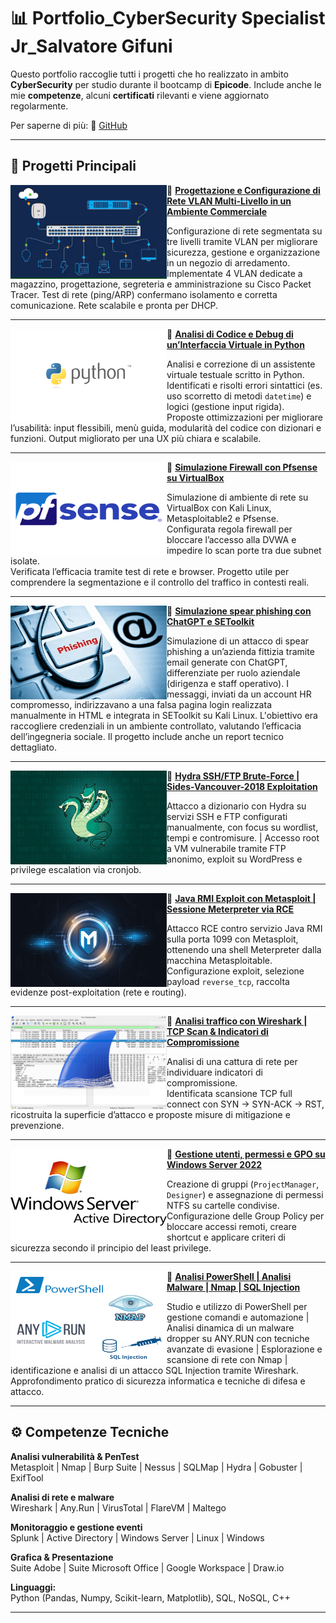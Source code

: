 # 📊 Portfolio_CyberSecurity Specialist Jr_Salvatore Gifuni

Questo portfolio raccoglie tutti i progetti che ho realizzato in ambito **CyberSecurity** per studio durante il bootcamp di **Epicode**. Include anche le mie **competenze**, alcuni **certificati** rilevanti e viene aggiornato regolarmente.

Per saperne di più: 
🔗 [GitHub](https://github.com/SalvatoreGifuni)

---

## 📂 Progetti Principali

<img align="left" width="250" height="150" src="https://github.com/SalvatoreGifuni/Portfolio/blob/main/images/1.png?raw=true"> 🔸 **[Progettazione e Configurazione di Rete VLAN Multi-Livello in un Ambiente Commerciale](https://github.com/SalvatoreGifuni/Portfolio/tree/main/EPICODE_CS0225IT_PROJ/Proj1_VLAN)**

Configurazione di rete segmentata su tre livelli tramite VLAN per migliorare sicurezza, gestione e organizzazione in un negozio di arredamento. Implementate 4 VLAN dedicate a magazzino, progettazione, segreteria e amministrazione su Cisco Packet Tracer. Test di rete (ping/ARP) confermano isolamento e corretta comunicazione. Rete scalabile e pronta per DHCP.

---

<img align="left" width="250" height="150" src="https://github.com/SalvatoreGifuni/Portfolio/blob/main/images/2.png?raw=true"> 🔸 **[Analisi di Codice e Debug di un’Interfaccia Virtuale in Python](https://github.com/SalvatoreGifuni/Portfolio/tree/main/EPICODE_CS0225IT_PROJ/Proj2_AnalisiPython)**

Analisi e correzione di un assistente virtuale testuale scritto in Python. Identificati e risolti errori sintattici (es. uso scorretto di metodi `datetime`) e logici (gestione input rigida).  
Proposte ottimizzazioni per migliorare l’usabilità: input flessibili, menù guida, modularità del codice con dizionari e funzioni. Output migliorato per una UX più chiara e scalabile.

---

<img align="left" width="250" height="150" src="https://github.com/SalvatoreGifuni/Portfolio/blob/main/images/3.png?raw=true"> 🔸 **[Simulazione Firewall con Pfsense su VirtualBox](https://github.com/SalvatoreGifuni/Portfolio/tree/main/EPICODE_CS0225IT_PROJ/Proj3_Pfsense)**

Simulazione di ambiente di rete su VirtualBox con Kali Linux, Metasploitable2 e Pfsense.  
Configurata regola firewall per bloccare l’accesso alla DVWA e impedire lo scan porte tra due subnet isolate.  
Verificata l’efficacia tramite test di rete e browser. Progetto utile per comprendere la segmentazione e il controllo del traffico in contesti reali.

---

<img align="left" width="250" height="150" src="https://github.com/SalvatoreGifuni/Portfolio/blob/main/images/4.png?raw=true"> 🔸 **[Simulazione spear phishing con ChatGPT e SEToolkit](https://github.com/SalvatoreGifuni/Portfolio/tree/main/EPICODE_CS0225IT_PROJ/Proj4_EmailPhishing)**

Simulazione di un attacco di spear phishing a un’azienda fittizia tramite email generate con ChatGPT, differenziate per ruolo aziendale (dirigenza e staff operativo). I messaggi, inviati da un account HR compromesso, indirizzavano a una falsa pagina login realizzata manualmente in HTML e integrata in SEToolkit su Kali Linux. L'obiettivo era raccogliere credenziali in un ambiente controllato, valutando l’efficacia dell’ingegneria sociale. Il progetto include anche un report tecnico dettagliato.

---

<img align="left" width="250" height="150" src="https://github.com/SalvatoreGifuni/Portfolio/blob/main/images/5.png?raw=true"> 🔸 **[Hydra SSH/FTP Brute-Force | Sides-Vancouver-2018 Exploitation](https://github.com/SalvatoreGifuni/Portfolio/tree/main/EPICODE_CS0225IT_PROJ/Proj5_Hydra_BlaxBox_SidesVancouver)**

Attacco a dizionario con Hydra su servizi SSH e FTP configurati manualmente, con focus su wordlist, tempi e contromisure. |
Accesso root a VM vulnerabile tramite FTP anonimo, exploit su WordPress e privilege escalation via cronjob.

---

<img align="left" width="250" height="150" src="https://github.com/SalvatoreGifuni/Portfolio/blob/main/images/6.png?raw=true">🔸  **[Java RMI Exploit con Metasploit | Sessione Meterpreter via RCE](https://github.com/SalvatoreGifuni/Portfolio/tree/main/EPICODE_CS0225IT_PROJ/Proj6_Metasploit)**

Attacco RCE contro servizio Java RMI sulla porta 1099 con Metasploit, ottenendo una shell Meterpreter dalla macchina Metasploitable.  
Configurazione exploit, selezione payload `reverse_tcp`, raccolta evidenze post-exploitation (rete e routing).

---

<img align="left" width="250" height="150" src="https://github.com/SalvatoreGifuni/Portfolio/blob/main/images/7.png?raw=true">🔸 **[Analisi traffico con Wireshark | TCP Scan & Indicatori di Compromissione](https://github.com/SalvatoreGifuni/Portfolio/tree/main/EPICODE_CS0225IT_PROJ/Proj7_Wireshark)**

Analisi di una cattura di rete per individuare indicatori di compromissione.  
Identificata scansione TCP full connect con SYN → SYN-ACK → RST, ricostruita la superficie d’attacco e proposte misure di mitigazione e prevenzione.

---

<img align="left" width="250" height="150" src="https://github.com/SalvatoreGifuni/Portfolio/blob/main/images/8.png?raw=true">🔸 **[Gestione utenti, permessi e GPO su Windows Server 2022](https://github.com/SalvatoreGifuni/Portfolio/tree/main/EPICODE_CS0225IT_PROJ/Proj8_WindowsServer_ActiveDiectory)**

Creazione di gruppi (`ProjectManager`, `Designer`) e assegnazione di permessi NTFS su cartelle condivise.  
Configurazione delle Group Policy per bloccare accessi remoti, creare shortcut e applicare criteri di sicurezza secondo il principio del least privilege.

---

<img align="left" width="250" height="150" src="https://github.com/SalvatoreGifuni/Portfolio/blob/main/images/9.png?raw=true">🔸 **[Analisi PowerShell | Analisi Malware | Nmap | SQL Injection](https://github.com/SalvatoreGifuni/Portfolio/tree/main/EPICODE_CS0225IT_PROJ/Proj9_PowerShell_Nmap_AnyRun_SQLi)**

Studio e utilizzo di PowerShell per gestione comandi e automazione | Analisi dinamica di un malware dropper su ANY.RUN con tecniche avanzate di evasione | Esplorazione e scansione di rete con Nmap | identificazione e analisi di un attacco SQL Injection tramite Wireshark.
Approfondimento pratico di sicurezza informatica e tecniche di difesa e attacco.

---

## ⚙️ Competenze Tecniche

**Analisi vulnerabilità & PenTest**  
Metasploit | Nmap | Burp Suite | Nessus | SQLMap | Hydra | Gobuster | ExifTool

**Analisi di rete e malware**  
Wireshark | Any.Run | VirusTotal | FlareVM | Maltego

**Monitoraggio e gestione eventi**  
Splunk | Active Directory | Windows Server | Linux | Windows

**Grafica & Presentazione**  
Suite Adobe | Suite Microsoft Office | Google Workspace | Draw.io

**Linguaggi:**  
Python (Pandas, Numpy, Scikit-learn, Matplotlib), SQL, NoSQL, C++

---


